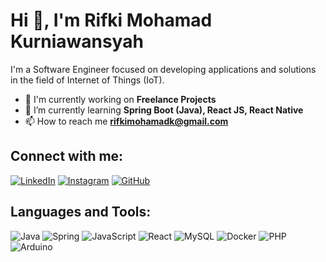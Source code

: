 # Hi 👋, I'm Rifki Mohamad Kurniawansyah

I'm a Software Engineer focused on developing applications and solutions in the field of Internet of Things (IoT).

- 🔭 I'm currently working on **Freelance Projects**
- 🌱 I’m currently learning **Spring Boot (Java), React JS, React Native**
- 📫 How to reach me **rifkimohamadk@gmail.com**

## Connect with me:
[![LinkedIn](https://img.shields.io/badge/-LinkedIn-blue?style=flat-square&logo=LinkedIn)](https://bit.ly/rifki-mohamad-linkedin)
[![Instagram](https://img.shields.io/badge/-Instagram-ff69b4?style=flat-square&logo=Instagram)](https://www.instagram.com/rmohamadk_?igsh=MWNwaHloZnY1cm05Mw==)
[![GitHub](https://img.shields.io/badge/-GitHub-black?style=flat-square&logo=github)](https://github.com/rifkimkurniawansyah)

## Languages and Tools:
![Java](https://img.shields.io/badge/Java-ED8B00?style=for-the-badge&logo=java&logoColor=white)
![Spring](https://img.shields.io/badge/Spring-6DB33F?style=for-the-badge&logo=spring&logoColor=white)
![JavaScript](https://img.shields.io/badge/JavaScript-F7DF1E?style=for-the-badge&logo=javascript&logoColor=black)
![React](https://img.shields.io/badge/React-20232A?style=for-the-badge&logo=react&logoColor=61DAFB)
![MySQL](https://img.shields.io/badge/MySQL-00000F?style=for-the-badge&logo=mysql&logoColor=white)
![Docker](https://img.shields.io/badge/Docker-2496ED?style=for-the-badge&logo=docker&logoColor=white)
![PHP](https://img.shields.io/badge/PHP-777BB4?style=for-the-badge&logo=php&logoColor=white)
![Arduino](https://img.shields.io/badge/Arduino-2496ED?style=for-the-badge&logo=arduino&logoColor=white)
